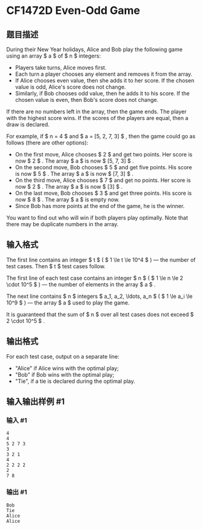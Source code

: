 # CF1472D Even-Odd Game

## 题目描述

During their New Year holidays, Alice and Bob play the following game using an array $ a $ of $ n $ integers:

- Players take turns, Alice moves first.
- Each turn a player chooses any element and removes it from the array.
- If Alice chooses even value, then she adds it to her score. If the chosen value is odd, Alice's score does not change.
- Similarly, if Bob chooses odd value, then he adds it to his score. If the chosen value is even, then Bob's score does not change.

If there are no numbers left in the array, then the game ends. The player with the highest score wins. If the scores of the players are equal, then a draw is declared.

For example, if $ n = 4 $ and $ a = [5, 2, 7, 3] $ , then the game could go as follows (there are other options):

- On the first move, Alice chooses $ 2 $ and get two points. Her score is now $ 2 $ . The array $ a $ is now $ [5, 7, 3] $ .
- On the second move, Bob chooses $ 5 $ and get five points. His score is now $ 5 $ . The array $ a $ is now $ [7, 3] $ .
- On the third move, Alice chooses $ 7 $ and get no points. Her score is now $ 2 $ . The array $ a $ is now $ [3] $ .
- On the last move, Bob chooses $ 3 $ and get three points. His score is now $ 8 $ . The array $ a $ is empty now.
- Since Bob has more points at the end of the game, he is the winner.

You want to find out who will win if both players play optimally. Note that there may be duplicate numbers in the array.

## 输入格式

The first line contains an integer $ t $ ( $ 1 \le t \le 10^4 $ ) — the number of test cases. Then $ t $ test cases follow.

The first line of each test case contains an integer $ n $ ( $ 1 \le n \le 2 \cdot 10^5 $ ) — the number of elements in the array $ a $ .

The next line contains $ n $ integers $ a_1, a_2, \ldots, a_n $ ( $ 1 \le a_i \le 10^9 $ ) — the array $ a $ used to play the game.

It is guaranteed that the sum of $ n $ over all test cases does not exceed $ 2 \cdot 10^5 $ .

## 输出格式

For each test case, output on a separate line:

- "Alice" if Alice wins with the optimal play;
- "Bob" if Bob wins with the optimal play;
- "Tie", if a tie is declared during the optimal play.

## 输入输出样例 #1

### 输入 #1

```
4
4
5 2 7 3
3
3 2 1
4
2 2 2 2
2
7 8
```

### 输出 #1

```
Bob
Tie
Alice
Alice
```